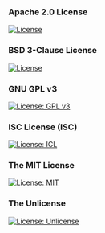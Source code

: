 ### Apache 2.0 License
[![License](https://img.shields.io/badge/License-Apache_2.0-yellowgreen.svg)](https://opensource.org/licenses/Apache-2.0)  

### BSD 3-Clause License
[![License](https://img.shields.io/badge/License-BSD_3--Clause-orange.svg)](https://opensource.org/licenses/BSD-3-Clause)  

### GNU GPL v3
[![License: GPL v3](https://img.shields.io/badge/License-GPLv3-blue.svg)](https://www.gnu.org/licenses/gpl-3.0)    

### ISC License (ISC)
[![License: ICL](https://img.shields.io/badge/License-ISC-blue.svg)](https://opensource.org/licenses/ISC)  

### The MIT License
[![License: MIT](https://img.shields.io/badge/License-MIT-yellow.svg)](https://opensource.org/licenses/MIT)  

### The Unlicense
[![License: Unlicense](https://img.shields.io/badge/license-Unlicense-blue.svg)](http://unlicense.org/)  
